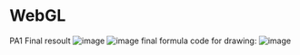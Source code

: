 # WebGL
PA1 Final resoult 
![image](https://user-images.githubusercontent.com/84920621/207842126-78b559dc-a7c5-4e68-9dd5-52a07871d31d.png)
![image](https://user-images.githubusercontent.com/84920621/207842304-a6059ffd-87b9-4aeb-8d56-16aad760e832.png)
final formula code for drawing:
![image](https://user-images.githubusercontent.com/84920621/207842388-12e56c76-f303-4323-95e3-82dd3acaff6f.png)

